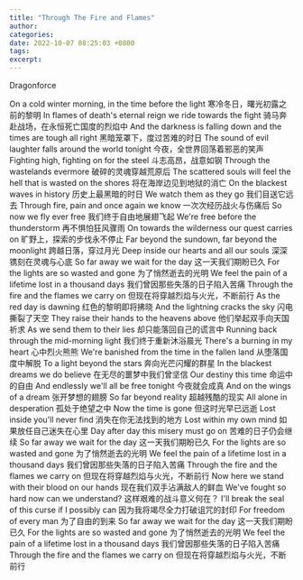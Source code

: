 ```yaml
---
title: "Through The Fire and Flames"
author:
categories:
date: 2022-10-07 08:25:03 +0800
tags:
excerpt:
---
```



Dragonforce

On a cold winter morning, in the time before the light
寒冷冬日，曙光初露之前的黎明
In flames of death's eternal reign we ride towards the fight
骑马奔赴战场，在永恒死亡国度的烈焰中
And the darkness is falling down and the times are tough all right
黑暗笼罩下，度过苦难的时日
The sound of evil laughter falls around the world tonight
今夜，全世界回荡着邪恶的笑声
Fighting high, fighting on for the steel
斗志高昂，战意如钢
Through the wastelands evermore
破碎的灵魂穿越荒原后
The scattered souls will feel the hell that is wasted on the shores
将在海岸边见到地狱的消亡
On the blackest waves in history
历史上最黑暗的时日
We watch them as they go
我们目送它远去
Through fire, pain and once again we know
一次次经历战火与伤痛后
So now we fly ever free
我们终于自由地展翅飞起
We're free before the thunderstorm
再不惧怕狂风骤雨
On towards the wilderness our quest carries on
旷野上，探索的步伐永不停止
Far beyond the sundown, far beyond the moonlight
跨越日落，穿过月光
Deep inside our hearts and all our souls
深深镌刻在灵魂与心底
So far away we wait for the day
这一天我们期盼已久
For the lights are so wasted and gone
为了悄然逝去的光明
We feel the pain of a lifetime lost in a thousand days
我们曾因那些失落的日子陷入苦痛
Through the fire and the flames we carry on
但现在将穿越烈焰与火光，不断前行
As the red day is dawning
红色的黎明即将拂晓
And the lightning cracks the sky
闪电撕裂了天空
They raise their hands to the heavens above
他们举起双手向天国祈求
As we send them to their lies
却只能落回自己的谎言中
Running back through the mid-morning light
我们终于重新沐浴晨光
There's a burning in my heart
心中烈火熊熊
We're banished from the time in the fallen land
从堕落国度中解脱
To a light beyond the stars
奔向光芒闪耀的群星
In the blackest dreams we do believe
在无尽的噩梦中我们曾坚信
Our destiny this time
命运中的自由
And endlessly we'll all be free tonight
今夜就会成真
And on the wings of a dream
张开梦想的翅膀
So far beyond reality
超越残酷的现实
All alone in desperation
孤处于绝望之中
Now the time is gone
但这时光早已远逝
Lost inside you'll never find
消失在你无法找到的地方
Lost within my own mind
如果放任自己迷失在心里
Day after day this misery must go on
苦难的日子仍会继续
So far away we wait for the day
这一天我们期盼已久
For the lights are so wasted and gone
为了悄然逝去的光明
We feel the pain of a lifetime lost in a thousand days
我们曾因那些失落的日子陷入苦痛
Through the fire and the flames we carry on
但现在将穿越烈焰与火光，不断前行
Now here we stand with their blood on our hands
现在我们双手沾满敌人的鲜血
We've fought so hard now can we understand?
这样艰难的战斗意义何在？
I'll break the seal of this curse if I possibly can
因为我将竭尽全力打破诅咒的封印
For freedom of every man
为了自由的到来
So far away we wait for the day
这一天我们期盼已久
For the lights are so wasted and gone
为了悄然逝去的光明
We feel the pain of a lifetime lost in a thousand days
我们曾因那些失落的日子陷入苦痛
Through the fire and the flames we carry on
但现在将穿越烈焰与火光，不断前行



